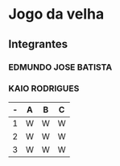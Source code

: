 # Jogo da velha
## Integrantes
### EDMUNDO JOSE BATISTA
### KAIO RODRIGUES
| - | A | B | C |
| -- | :---: | :---: | :---: |
| 1 | W | W | W |
| 2 | W | W| W |
| 3 | W| W | W |